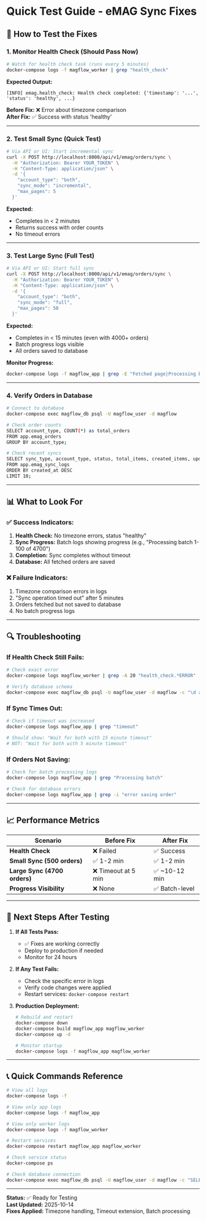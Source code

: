 # Quick Test Guide - eMAG Sync Fixes

## 🚀 How to Test the Fixes

### 1. Monitor Health Check (Should Pass Now)
```bash
# Watch for health check task (runs every 5 minutes)
docker-compose logs -f magflow_worker | grep "health_check"
```

**Expected Output:**
```
[INFO] emag.health_check: Health check completed: {'timestamp': '...', 'status': 'healthy', ...}
```

**Before Fix:** ❌ Error about timezone comparison  
**After Fix:** ✅ Success with status 'healthy'

---

### 2. Test Small Sync (Quick Test)
```bash
# Via API or UI: Start incremental sync
curl -X POST http://localhost:8000/api/v1/emag/orders/sync \
  -H "Authorization: Bearer YOUR_TOKEN" \
  -H "Content-Type: application/json" \
  -d '{
    "account_type": "both",
    "sync_mode": "incremental",
    "max_pages": 5
  }'
```

**Expected:**
- Completes in < 2 minutes
- Returns success with order counts
- No timeout errors

---

### 3. Test Large Sync (Full Test)
```bash
# Via API or UI: Start full sync
curl -X POST http://localhost:8000/api/v1/emag/orders/sync \
  -H "Authorization: Bearer YOUR_TOKEN" \
  -H "Content-Type: application/json" \
  -d '{
    "account_type": "both",
    "sync_mode": "full",
    "max_pages": 50
  }'
```

**Expected:**
- Completes in < 15 minutes (even with 4000+ orders)
- Batch progress logs visible
- All orders saved to database

**Monitor Progress:**
```bash
docker-compose logs -f magflow_app | grep -E "Fetched page|Processing batch|Batch complete"
```

---

### 4. Verify Orders in Database
```bash
# Connect to database
docker-compose exec magflow_db psql -U magflow_user -d magflow

# Check order counts
SELECT account_type, COUNT(*) as total_orders
FROM app.emag_orders
GROUP BY account_type;

# Check recent syncs
SELECT sync_type, account_type, status, total_items, created_items, updated_items
FROM app.emag_sync_logs
ORDER BY created_at DESC
LIMIT 10;
```

---

## 📊 What to Look For

### ✅ Success Indicators:
1. **Health Check:** No timezone errors, status "healthy"
2. **Sync Progress:** Batch logs showing progress (e.g., "Processing batch 1-100 of 4700")
3. **Completion:** Sync completes without timeout
4. **Database:** All fetched orders are saved

### ❌ Failure Indicators:
1. Timezone comparison errors in logs
2. "Sync operation timed out" after 5 minutes
3. Orders fetched but not saved to database
4. No batch progress logs

---

## 🔍 Troubleshooting

### If Health Check Still Fails:
```bash
# Check exact error
docker-compose logs magflow_worker | grep -A 20 "health_check.*ERROR"

# Verify database schema
docker-compose exec magflow_db psql -U magflow_user -d magflow -c "\d app.emag_sync_logs"
```

### If Sync Times Out:
```bash
# Check if timeout was increased
docker-compose logs magflow_app | grep "timeout"

# Should show: "Wait for both with 15 minute timeout"
# NOT: "Wait for both with 5 minute timeout"
```

### If Orders Not Saving:
```bash
# Check for batch processing logs
docker-compose logs magflow_app | grep "Processing batch"

# Check for database errors
docker-compose logs magflow_app | grep -i "error saving order"
```

---

## 📈 Performance Metrics

| Scenario | Before Fix | After Fix |
|----------|-----------|-----------|
| **Health Check** | ❌ Failed | ✅ Success |
| **Small Sync (500 orders)** | ✅ 1-2 min | ✅ 1-2 min |
| **Large Sync (4700 orders)** | ❌ Timeout at 5 min | ✅ ~10-12 min |
| **Progress Visibility** | ❌ None | ✅ Batch-level |

---

## 🎯 Next Steps After Testing

1. **If All Tests Pass:**
   - ✅ Fixes are working correctly
   - Deploy to production if needed
   - Monitor for 24 hours

2. **If Any Test Fails:**
   - Check the specific error in logs
   - Verify code changes were applied
   - Restart services: `docker-compose restart`

3. **Production Deployment:**
   ```bash
   # Rebuild and restart
   docker-compose down
   docker-compose build magflow_app magflow_worker
   docker-compose up -d
   
   # Monitor startup
   docker-compose logs -f magflow_app magflow_worker
   ```

---

## 📞 Quick Commands Reference

```bash
# View all logs
docker-compose logs -f

# View only app logs
docker-compose logs -f magflow_app

# View only worker logs
docker-compose logs -f magflow_worker

# Restart services
docker-compose restart magflow_app magflow_worker

# Check service status
docker-compose ps

# Check database connection
docker-compose exec magflow_db psql -U magflow_user -d magflow -c "SELECT 1"
```

---

**Status:** ✅ Ready for Testing  
**Last Updated:** 2025-10-14  
**Fixes Applied:** Timezone handling, Timeout extension, Batch processing
